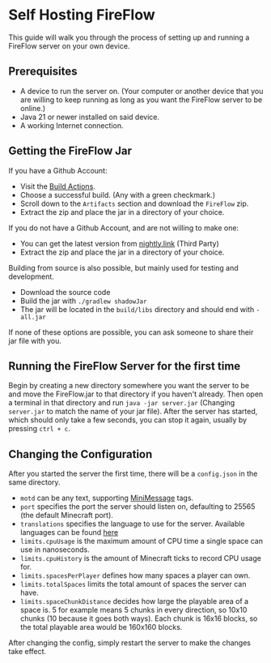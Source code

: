 # Self Hosting FireFlow

This guide will walk you through the process of setting up and running a FireFlow server on your own device.

## Prerequisites

- A device to run the server on. (Your computer or another device that you are willing to keep running as long as you want the FireFlow server to be online.)
- Java 21 or newer installed on said device.
- A working Internet connection.

## Getting the FireFlow Jar

If you have a Github Account:
- Visit the [Build Actions](https://github.com/BlazeMCworld/FireFlow/actions/workflows/build.yml).
- Choose a successful build. (Any with a green checkmark.)
- Scroll down to the `Artifacts` section and download the `FireFlow` zip.
- Extract the zip and place the jar in a directory of your choice.

If you do not have a Github Account, and are not willing to make one:
- You can get the latest version from [nightly.link](https://nightly.link/BlazeMCworld/FireFlow/workflows/build/main/FireFlow.zip) (Third Party)
- Extract the zip and place the jar in a directory of your choice.

Building from source is also possible, but mainly used for testing and development.
- Download the source code
- Build the jar with `./gradlew shadowJar`
- The jar will be located in the `build/libs` directory and should end with `-all.jar`

If none of these options are possible, you can ask someone to share their jar file with you.

## Running the FireFlow Server for the first time

Begin by creating a new directory somewhere you want the server to be and move the FireFlow.jar to that directory if you haven't already.
Then open a terminal in that directory and run `java -jar server.jar` (Changing `server.jar` to match the name of your jar file).
After the server has started, which should only take a few seconds, you can stop it again, usually by pressing `ctrl + c`.

## Changing the Configuration

After you started the server the first time, there will be a `config.json` in the same directory.

- `motd` can be any text, supporting [MiniMessage](https://docs.advntr.dev/minimessage/format.html) tags.
- `port` specifies the port the server should listen on, defaulting to 25565 (the default Minecraft port).
- `translations` specifies the language to use for the server. Available languages can be found [here](https://github.com/BlazeMCworld/FireFlow/tree/main/src/main/resources/languages)
- `limits.cpuUsage` is the maximum amount of CPU time a single space can use in nanoseconds.
- `limits.cpuHistory` is the amount of Minecraft ticks to record CPU usage for.
- `limits.spacesPerPlayer` defines how many spaces a player can own.
- `limits.totalSpaces` limits the total amount of spaces the server can have.
- `limits.spaceChunkDistance` decides how large the playable area of a space is. 5 for example means 5 chunks in every direction, so 10x10 chunks (10 because it goes both ways). Each chunk is 16x16 blocks, so the total playable area would be 160x160 blocks.

After changing the config, simply restart the server to make the changes take effect.